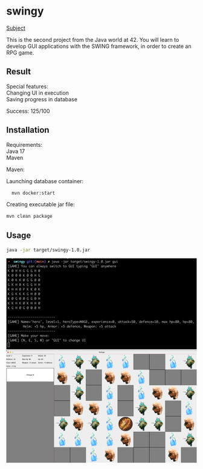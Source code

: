 # swingy

[Subject](https://cdn.intra.42.fr/pdf/pdf/61460/en.subject.pdf)

This is the second project from the Java world at 42. You will learn to develop GUI applications with the SWING framework, in order to create an RPG game.

## Result

Special features:<br />
Changing UI in execution <br />
Saving progress in database <br />

Success: 125/100

## Installation

Requirements: <br />
Java 17 <br />
Maven

Maven:

Launching database container:
```bash
  mvn docker:start
```

Creating executable jar file:
```bash
mvn clean package
```

## Usage

```bash
java -jar target/swingy-1.0.jar
```

![](git-images/console-screen.png)
![](git-images/gui-screen.png)
